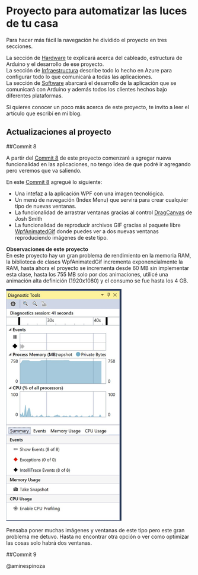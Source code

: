 # Proyecto para automatizar las luces de tu casa

Para hacer más fácil la navegación he dividido el proyecto en tres secciones.

La sección de [Hardware](https://github.com/aminespinoza/Control-casa/tree/master/Hardware) te explicará acerca del cableado, estructura de Arduino y el desarrollo de ese proyecto.  
La sección de [Infraestructura](https://github.com/aminespinoza/Control-casa/tree/master/Infraestructura) describe todo lo hecho en Azure para configurar todo lo que comunicará a todas las aplicaciones.  
La sección de [Software](https://github.com/aminespinoza/Control-casa/tree/master/Software) abarcará el desarrollo de la aplicación que se comunicará con Arduino y además todos los clientes hechos bajo diferentes plataformas.

Si quieres conocer un poco más acerca de este proyecto, te invito a leer el artículo que escribí en mi blog.

## Actualizaciones al proyecto

##Commit 8

A partir del [Commit 8](https://github.com/aminespinoza/Proyecto-Miranda/commit/74567a1d7eaab58b1d0450f33ab600b73b789dfc) de este proyecto comenzaré a agregar nueva funcionalidad en las aplicaciones, no tengo idea de que podré ir agregando pero veremos que va saliendo.

En este [Commit 8](https://github.com/aminespinoza/Proyecto-Miranda/commit/74567a1d7eaab58b1d0450f33ab600b73b789dfc) agregué lo siguiente:  
- Una intefaz a la aplicación WPF con una imagen tecnológica.
- Un menú de navegación (Index Menu) que servirá para crear cualquier tipo de nuevas ventanas.
- La funcionalidad de arrastrar ventanas gracias al control [DragCanvas](https://www.codeproject.com/Articles/15354/Dragging-Elements-in-a-Canvas) de Josh Smith
- La funcionalidad de reproducir archivos GIF gracias al paquete libre [WpfAnimatedGif](https://github.com/XamlAnimatedGif/WpfAnimatedGif) donde puedes ver a dos nuevas ventanas reproduciendo imágenes de este tipo.  

**Observaciones de este proyecto**  
En este proyecto hay un gran problema de rendimiento en la memoria RAM, la biblioteca de clases WpfAnimatedGif incrementa exponencialmente la RAM, hasta ahora el proyecto se incrementa desde 60 MB sin implementar esta clase, hasta los 755 MB solo por dos animaciones, utilicé una animación alta definición (1920x1080) y el consumo se fue hasta los 4 GB.

<img src="Assets/Rendimiento.jpg" width="311" height="625"/>

Pensaba poner muchas imágenes y ventanas de este tipo pero este gran problema me detuvo. Hasta no encontrar otra opción o ver como optimizar las cosas solo habrá dos ventanas.

##Commit 9

@aminespinoza
